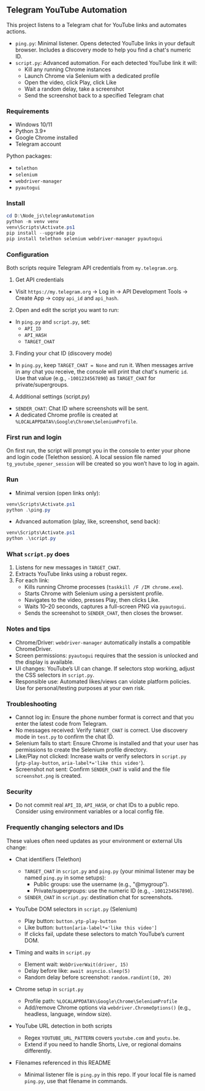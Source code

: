 ## Telegram YouTube Automation

This project listens to a Telegram chat for YouTube links and automates actions.

- `ping.py`: Minimal listener. Opens detected YouTube links in your default browser. Includes a discovery mode to help you find a chat's numeric ID.
- `script.py`: Advanced automation. For each detected YouTube link it will:
  - Kill any running Chrome instances
  - Launch Chrome via Selenium with a dedicated profile
  - Open the video, click Play, click Like
  - Wait a random delay, take a screenshot
  - Send the screenshot back to a specified Telegram chat

### Requirements
- Windows 10/11
- Python 3.9+
- Google Chrome installed
- Telegram account

Python packages:
- `telethon`
- `selenium`
- `webdriver-manager`
- `pyautogui`

### Install
```powershell
cd D:\Node_js\telegramAutomation
python -m venv venv
venv\Scripts\Activate.ps1
pip install --upgrade pip
pip install telethon selenium webdriver-manager pyautogui
```

### Configuration
Both scripts require Telegram API credentials from `my.telegram.org`.

1) Get API credentials
- Visit `https://my.telegram.org` → Log in → API Development Tools → Create App → copy `api_id` and `api_hash`.

2) Open and edit the script you want to run:
- In `ping.py` and `script.py`, set:
  - `API_ID`
  - `API_HASH`
  - `TARGET_CHAT`

3) Finding your chat ID (discovery mode)
- In `ping.py`, keep `TARGET_CHAT = None` and run it. When messages arrive in any chat you receive, the console will print that chat's numeric `id`. Use that value (e.g., `-1001234567890`) as `TARGET_CHAT` for private/supergroups.

4) Additional settings (script.py)
- `SENDER_CHAT`: Chat ID where screenshots will be sent.
- A dedicated Chrome profile is created at `%LOCALAPPDATA%\Google\Chrome\SeleniumProfile`.

### First run and login
On first run, the script will prompt you in the console to enter your phone and login code (Telethon session). A local session file named `tg_youtube_opener_session` will be created so you won’t have to log in again.

### Run
- Minimal version (open links only):
```powershell
venv\Scripts\Activate.ps1
python .\ping.py
```

- Advanced automation (play, like, screenshot, send back):
```powershell
venv\Scripts\Activate.ps1
python .\script.py
```

### What `script.py` does
1. Listens for new messages in `TARGET_CHAT`.
2. Extracts YouTube links using a robust regex.
3. For each link:
   - Kills running Chrome processes (`taskkill /F /IM chrome.exe`).
   - Starts Chrome with Selenium using a persistent profile.
   - Navigates to the video, presses Play, then clicks Like.
   - Waits 10–20 seconds, captures a full-screen PNG via `pyautogui`.
   - Sends the screenshot to `SENDER_CHAT`, then closes the browser.

### Notes and tips
- Chrome/Driver: `webdriver-manager` automatically installs a compatible ChromeDriver.
- Screen permissions: `pyautogui` requires that the session is unlocked and the display is available.
- UI changes: YouTube’s UI can change. If selectors stop working, adjust the CSS selectors in `script.py`.
- Responsible use: Automated likes/views can violate platform policies. Use for personal/testing purposes at your own risk.

### Troubleshooting
- Cannot log in: Ensure the phone number format is correct and that you enter the latest code from Telegram.
- No messages received: Verify `TARGET_CHAT` is correct. Use discovery mode in `test.py` to confirm the chat ID.
- Selenium fails to start: Ensure Chrome is installed and that your user has permissions to create the Selenium profile directory.
- Like/Play not clicked: Increase waits or verify selectors in `script.py` (`ytp-play-button`, `aria-label*='like this video'`).
- Screenshot not sent: Confirm `SENDER_CHAT` is valid and the file `screenshot.png` is created.

### Security
- Do not commit real `API_ID`, `API_HASH`, or chat IDs to a public repo. Consider using environment variables or a local config file.



### Frequently changing selectors and IDs
These values often need updates as your environment or external UIs change:

- Chat identifiers (Telethon)
  - `TARGET_CHAT` in `script.py` and `ping.py` (your minimal listener may be named `ping.py` in some setups):
    - Public groups: use the username (e.g., "@mygroup").
    - Private/supergroups: use the numeric ID (e.g., `-1001234567890`).
  - `SENDER_CHAT` in `script.py`: destination chat for screenshots.

- YouTube DOM selectors in `script.py` (Selenium)
  - Play button: `button.ytp-play-button`
  - Like button: `button[aria-label*='like this video']`
  - If clicks fail, update these selectors to match YouTube’s current DOM.

- Timing and waits in `script.py`
  - Element wait: `WebDriverWait(driver, 15)`
  - Delay before like: `await asyncio.sleep(5)`
  - Random delay before screenshot: `random.randint(10, 20)`

- Chrome setup in `script.py`
  - Profile path: `%LOCALAPPDATA%\Google\Chrome\SeleniumProfile`
  - Add/remove Chrome options via `webdriver.ChromeOptions()` (e.g., headless, language, window size).

- YouTube URL detection in both scripts
  - Regex `YOUTUBE_URL_PATTERN` covers `youtube.com` and `youtu.be`.
  - Extend if you need to handle Shorts, Live, or regional domains differently.

- Filenames referenced in this README
  - Minimal listener file is `ping.py` in this repo. If your local file is named `ping.py`, use that filename in commands.

